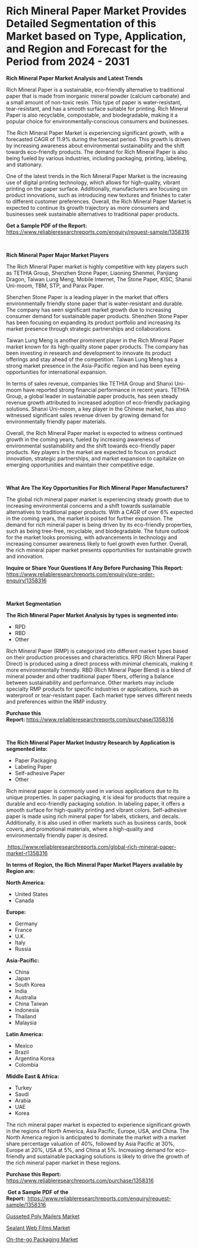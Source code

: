 <p><h1>Rich Mineral Paper Market Provides Detailed Segmentation of this Market based on Type, Application, and Region and Forecast for the Period from 2024 - 2031</h1></p><p><strong>Rich Mineral Paper Market Analysis and Latest Trends</strong></p>
<p><p>Rich Mineral Paper is a sustainable, eco-friendly alternative to traditional paper that is made from inorganic mineral powder (calcium carbonate) and a small amount of non-toxic resin. This type of paper is water-resistant, tear-resistant, and has a smooth surface suitable for printing. Rich Mineral Paper is also recyclable, compostable, and biodegradable, making it a popular choice for environmentally-conscious consumers and businesses.</p><p>The Rich Mineral Paper Market is experiencing significant growth, with a forecasted CAGR of 11.9% during the forecast period. This growth is driven by increasing awareness about environmental sustainability and the shift towards eco-friendly products. The demand for Rich Mineral Paper is also being fueled by various industries, including packaging, printing, labeling, and stationary.</p><p>One of the latest trends in the Rich Mineral Paper Market is the increasing use of digital printing technology, which allows for high-quality, vibrant printing on the paper surface. Additionally, manufacturers are focusing on product innovations, such as introducing new textures and finishes to cater to different customer preferences. Overall, the Rich Mineral Paper Market is expected to continue its growth trajectory as more consumers and businesses seek sustainable alternatives to traditional paper products.</p></p>
<p><strong>Get a Sample PDF of the Report:&nbsp;</strong> <a href="https://www.reliableresearchreports.com/enquiry/request-sample/1358316">https://www.reliableresearchreports.com/enquiry/request-sample/1358316</a></p>
<p>&nbsp;</p>
<p><strong>Rich Mineral Paper Major Market Players</strong></p>
<p><p>The Rich Mineral Paper market is highly competitive with key players such as TETHIA Group, Shenzhen Stone Paper, Liaoning Shenmei, Panjiang Dragon, Taiwan Lung Meng, Mobile Internet, The Stone Paper, KISC, Shanxi Uni-moom, TBM, STP, and Parax Paper.</p><p>Shenzhen Stone Paper is a leading player in the market that offers environmentally friendly stone paper that is water-resistant and durable. The company has seen significant market growth due to increasing consumer demand for sustainable paper products. Shenzhen Stone Paper has been focusing on expanding its product portfolio and increasing its market presence through strategic partnerships and collaborations.</p><p>Taiwan Lung Meng is another prominent player in the Rich Mineral Paper market known for its high-quality stone paper products. The company has been investing in research and development to innovate its product offerings and stay ahead of the competition. Taiwan Lung Meng has a strong market presence in the Asia-Pacific region and has been eyeing opportunities for international expansion.</p><p>In terms of sales revenue, companies like TETHIA Group and Shanxi Uni-moom have reported strong financial performance in recent years. TETHIA Group, a global leader in sustainable paper products, has seen steady revenue growth attributed to increased adoption of eco-friendly packaging solutions. Shanxi Uni-moom, a key player in the Chinese market, has also witnessed significant sales revenue driven by growing demand for environmentally friendly paper materials.</p><p>Overall, the Rich Mineral Paper market is expected to witness continued growth in the coming years, fueled by increasing awareness of environmental sustainability and the shift towards eco-friendly paper products. Key players in the market are expected to focus on product innovation, strategic partnerships, and market expansion to capitalize on emerging opportunities and maintain their competitive edge.</p></p>
<p>&nbsp;</p>
<p><strong>What Are The Key Opportunities For Rich Mineral Paper Manufacturers?</strong></p>
<p><p>The global rich mineral paper market is experiencing steady growth due to increasing environmental concerns and a shift towards sustainable alternatives to traditional paper products. With a CAGR of over 6% expected in the coming years, the market is poised for further expansion. The demand for rich mineral paper is being driven by its eco-friendly properties, such as being tree-free, recyclable, and biodegradable. The future outlook for the market looks promising, with advancements in technology and increasing consumer awareness likely to fuel growth even further. Overall, the rich mineral paper market presents opportunities for sustainable growth and innovation.</p></p>
<p><strong>Inquire or Share Your Questions If Any Before Purchasing This Report:</strong> <a href="https://www.reliableresearchreports.com/enquiry/pre-order-enquiry/1358316">https://www.reliableresearchreports.com/enquiry/pre-order-enquiry/1358316</a></p>
<p>&nbsp;</p>
<p><strong>Market Segmentation</strong></p>
<p><strong>The Rich Mineral Paper Market Analysis by types is segmented into:</strong></p>
<p><ul><li>RPD</li><li>RBD</li><li>Other</li></ul></p>
<p><p>Rich Mineral Paper (RMP) is categorized into different market types based on their production processes and characteristics. RPD (Rich Mineral Paper Direct) is produced using a direct process with minimal chemicals, making it more environmentally friendly. RBD (Rich Mineral Paper Blend) is a blend of mineral powder and other traditional paper fibers, offering a balance between sustainability and performance. Other markets may include specialty RMP products for specific industries or applications, such as waterproof or tear-resistant paper. Each market type serves different needs and preferences within the RMP industry.</p></p>
<p><strong>Purchase this Report:&nbsp;</strong><a href="https://www.reliableresearchreports.com/purchase/1358316">https://www.reliableresearchreports.com/purchase/1358316</a></p>
<p>&nbsp;</p>
<p><strong>The Rich Mineral Paper Market Industry Research by Application is segmented into:</strong></p>
<p><ul><li>Paper Packaging</li><li>Labeling Paper</li><li>Self-adhesive Paper</li><li>Other</li></ul></p>
<p><p>Rich mineral paper is commonly used in various applications due to its unique properties. In paper packaging, it is ideal for products that require a durable and eco-friendly packaging solution. In labeling paper, it offers a smooth surface for high-quality printing and vibrant colors. Self-adhesive paper is made using rich mineral paper for labels, stickers, and decals. Additionally, it is also used in other markets such as business cards, book covers, and promotional materials, where a high-quality and environmentally friendly paper is desired.</p></p>
<p><a href="https://www.reliableresearchreports.com/global-rich-mineral-paper-market-r1358316">&nbsp;https://www.reliableresearchreports.com/global-rich-mineral-paper-market-r1358316</a></p>
<p><strong>In terms of Region, the Rich Mineral Paper Market Players available by Region are:</strong></p>
<p>
    <p> <strong> North America: </strong>
        <ul>
            <li>United States</li>
            <li>Canada</li>
        </ul>
        </p> 
    <p> <strong> Europe: </strong>
        <ul>
            <li>Germany</li>
            <li>France</li>
            <li>U.K.</li>
            <li>Italy</li>
            <li>Russia</li>
        </ul>
        </p> 
    <p> <strong> Asia-Pacific: </strong>
        <ul>
            <li>China</li>
            <li>Japan</li>
            <li>South Korea</li>
            <li>India</li>
            <li>Australia</li>
            <li>China Taiwan</li>
            <li>Indonesia</li>
            <li>Thailand</li>
            <li>Malaysia</li>
        </ul>
        </p> 
    <p> <strong> Latin America: </strong>
        <ul>
            <li>Mexico</li>
            <li>Brazil</li>
            <li>Argentina Korea</li>
            <li>Colombia</li>
        </ul>
        </p> 
    <p> <strong> Middle East & Africa: </strong>
        <ul>
            <li>Turkey</li>
            <li>Saudi</li>
            <li>Arabia</li>
            <li>UAE</li>
            <li>Korea</li>
        </ul>
    </p>
    </p>
<p><p>The rich mineral paper market is expected to experience significant growth in the regions of North America, Asia Pacific, Europe, USA, and China. The North America region is anticipated to dominate the market with a market share percentage valuation of 40%, followed by Asia Pacific at 30%, Europe at 20%, USA at 5%, and China at 5%. Increasing demand for eco-friendly and sustainable packaging solutions is likely to drive the growth of the rich mineral paper market in these regions.</p></p>
<p><strong>Purchase this Report: </strong><a href="https://www.reliableresearchreports.com/purchase/1358316">https://www.reliableresearchreports.com/purchase/1358316</a></p>
<p>&nbsp;<strong>Get a Sample PDF of the Report:&nbsp;&nbsp;</strong><a href="https://www.reliableresearchreports.com/enquiry/request-sample/1358316">https://www.reliableresearchreports.com/enquiry/request-sample/1358316</a></p>
<p><strong></strong></p>
<p><p><a href="https://issuu.com/reportprime-2/docs/gusseted-poly-mailers-market-size-2030.pptx">Gusseted Poly Mailers Market</a></p><p><a href="https://github.com/anggakarna133/Market-Research-Report-List-1/blob/main/sealant-web-films-market.md">Sealant Web Films Market</a></p><p><a href="https://github.com/btwcqfvq34/Market-Research-Report-List-1/blob/main/on-the-go-packaging-market.md">On-the-go Packaging Market</a></p></p>